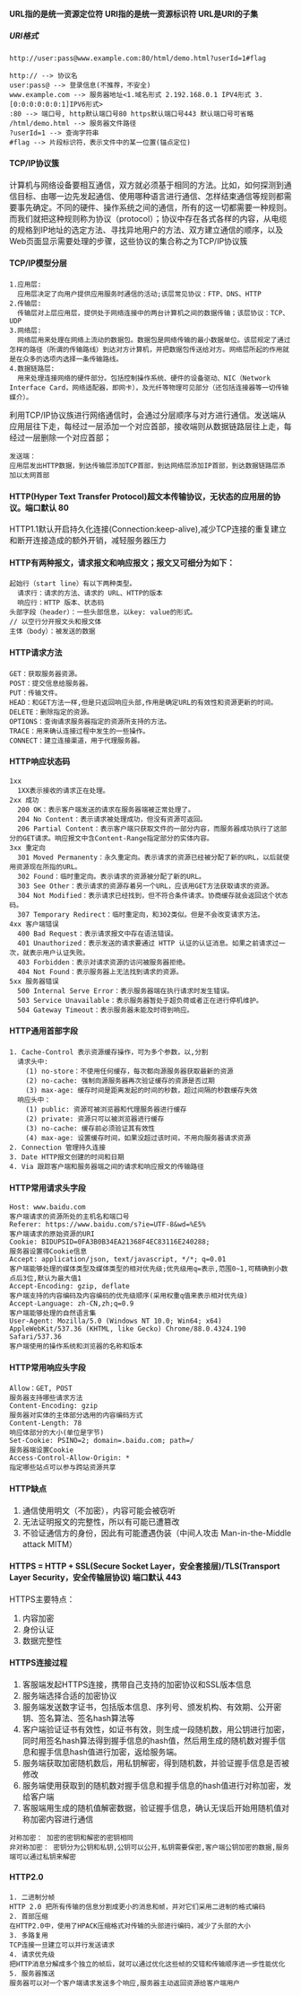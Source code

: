 #### URL指的是统一资源定位符 URI指的是统一资源标识符 URL是URI的子集
##### URI格式
```
http://user:pass@www.example.com:80/html/demo.html?userId=1#flag

http:// --> 协议名
user:pass@ --> 登录信息(不推荐，不安全)
www.example.com --> 服务器地址<1.域名形式 2.192.168.0.1 IPV4形式 3.[0:0:0:0:0:0:1]IPV6形式>
:80 --> 端口号, http默认端口号80 https默认端口号443 默认端口号可省略
/html/demo.html --> 服务器文件路径
?userId=1 --> 查询字符串
#flag --> 片段标识符，表示文件中的某一位置(锚点定位)
```

#### TCP/IP协议簇
计算机与网络设备要相互通信，双方就必须基于相同的方法。比如，如何探测到通信目标、由哪一边先发起通信、使用哪种语言进行通信、怎样结束通信等规则都需要事先确定。不同的硬件、操作系统之间的通信，所有的这一切都需要一种规则。而我们就把这种规则称为协议（protocol）；协议中存在各式各样的内容，从电缆的规格到IP地址的选定方法、寻找异地用户的方法、双方建立通信的顺序，以及Web页面显示需要处理的步骤，这些协议的集合称之为TCP/IP协议簇

#### TCP/IP模型分层
```
1.应用层:
  应用层决定了向用户提供应用服务时通信的活动;该层常见协议：FTP、DNS、HTTP
2.传输层:
  传输层对上层应用层，提供处于网络连接中的两台计算机之间的数据传输；该层协议：TCP、UDP
3.网络层:
  网络层用来处理在网络上流动的数据包。数据包是网络传输的最小数据单位。该层规定了通过怎样的路径（所谓的传输路线）到达对方计算机，并把数据包传送给对方。网络层所起的作用就是在众多的选项内选择一条传输路线。
4.数据链路层:
  用来处理连接网络的硬件部分。包括控制操作系统、硬件的设备驱动、NIC（Network Interface Card，网络适配器，即网卡），及光纤等物理可见部分（还包括连接器等一切传输媒介）。
```
利用TCP/IP协议族进行网络通信时，会通过分层顺序与对方进行通信。发送端从应用层往下走，每经过一层添加一个对应首部，接收端则从数据链路层往上走，每经过一层删除一个对应首部；
```
发送端：
应用层发出HTTP数据，到达传输层添加TCP首部，到达网络层添加IP首部，到达数据链路层添加以太网首部
```

#### 
#### HTTP(Hyper Text Transfer Protocol)超文本传输协议，无状态的应用层的协议。端口默认 80
HTTP1.1默认开启持久化连接(Connection:keep-alive),减少TCP连接的重复建立和断开连接造成的额外开销，减轻服务器压力

#### HTTP有两种报文，请求报文和响应报文；报文又可细分为如下：
```
起始行（start line）有以下两种类型。
  请求行：请求的方法、请求的 URL、HTTP的版本
  响应行：HTTP 版本、状态码
头部字段（header）：一些头部信息，以key: value的形式。
// 以空行分开报文头和报文体
主体（body）：被发送的数据
```
#### HTTP请求方法
```
GET：获取服务器资源。
POST：提交信息给服务器。
PUT：传输文件。
HEAD：和GET方法一样,但是只返回响应头部,作用是确定URL的有效性和资源更新的时间。
DELETE：删除指定的资源。
OPTIONS：查询请求服务器指定的资源所支持的方法。
TRACE：用来确认连接过程中发生的一些操作。
CONNECT：建立连接渠道，用于代理服务器。
```
#### HTTP响应状态码
```
1xx
  1XX表示接收的请求正在处理。
2xx 成功
  200 OK：表示客户端发送的请求在服务器端被正常处理了。
  204 No Content：表示请求被处理成功，但没有资源可返回。
  206 Partial Content：表示客户端只获取文件的一部分内容，而服务器成功执行了这部分的GET请求。响应报文中含Content-Range指定部分的实体内容。
3xx 重定向
  301 Moved Permanenty：永久重定向。表示请求的资源已经被分配了新的URL，以后就使用资源现在所指的URL。
  302 Found：临时重定向。表示请求的资源被分配了新的URL。
  303 See Other：表示请求的资源存着另一个URL，应该用GET方法获取请求的资源。
  304 Not Modified：表示请求已经找到，但不符合条件请求。协商缓存就会返回这个状态码。
  307 Temporary Redirect：临时重定向，和302类似。但是不会改变请求方法。
4xx 客户端错误
  400 Bad Request：表示请求报文中存在语法错误。
  401 Unauthorized：表示发送的请求要通过 HTTP 认证的认证消息。如果之前请求过一次，就表示用户认证失败。
  403 Forbidden：表示对请求资源的访问被服务器拒绝。
  404 Not Found：表示服务器上无法找到请求的资源。
5xx 服务器错误
  500 Internal Serve Error：表示服务器端在执行请求时发生错误。
  503 Service Unavailable：表示服务器暂处于超负荷或者正在进行停机维护。
  504 Gateway Timeout：表示服务器未能及时得到响应。
```

#### HTTP通用首部字段
```
1. Cache-Control 表示资源缓存操作，可为多个参数，以,分割
  请求头中:
    (1) no-store：不使用任何缓存，每次都向源服务器获取最新的资源
    (2) no-cache: 强制向源服务器再次验证缓存的资源是否过期
    (3) max-age: 缓存时间是距离发起的时间的秒数，超过间隔的秒数缓存失效
  响应头中：
    (1) public: 资源可被浏览器和代理服务器进行缓存
    (2) private: 资源只可以被浏览器进行缓存
    (3) no-cache: 缓存前必须验证其有效性
    (4) max-age: 设置缓存时间，如果没超过该时间，不用向服务器请求资源
2. Connection 管理持久连接
3. Date HTTP报文创建的时间和日期
4. Via 跟踪客户端和服务器端之间的请求和响应报文的传输路径
```

#### HTTP常用请求头字段
```
Host: www.baidu.com
客户端请求的资源所处的主机名和端口号
Referer: https://www.baidu.com/s?ie=UTF-8&wd=%E5%
客户端请求的原始资源的URI
Cookie: BIDUPSID=0FA3B0B34EA21368F4EC83116E240288;
服务器设置得Cookie信息
Accept: application/json, text/javascript, */*; q=0.01
客户端能够处理的媒体类型及媒体类型的相对优先级;优先级用q=表示,范围0~1,可精确到小数点后3位,默认为最大值1
Accept-Encoding: gzip, deflate
客户端支持的内容编码及内容编码的优先级顺序(采用权重q值来表示相对优先级)
Accept-Language: zh-CN,zh;q=0.9
客户端能够处理的自然语言集
User-Agent: Mozilla/5.0 (Windows NT 10.0; Win64; x64) AppleWebKit/537.36 (KHTML, like Gecko) Chrome/88.0.4324.190 Safari/537.36
客户端使用的操作系统和浏览器的名称和版本

```
#### HTTP常用响应头字段
```
Allow：GET, POST
服务器支持哪些请求方法
Content-Encoding: gzip
服务器对实体的主体部分选用的内容编码方式
Content-Length: 78
响应体部分的大小(单位是字节)
Set-Cookie: PSINO=2; domain=.baidu.com; path=/
服务器端设置Cookie
Access-Control-Allow-Origin: * 
指定哪些站点可以参与跨站资源共享
```


#### HTTP缺点
1. 通信使用明文（不加密），内容可能会被窃听
2. 无法证明报文的完整性，所以有可能已遭篡改
3. 不验证通信方的身份，因此有可能遭遇伪装（中间人攻击 Man-in-the-Middle attack MITM）

#### HTTPS = HTTP + SSL(Secure Socket Layer，安全套接层)/TLS(Transport Layer Security，安全传输层协议) 端口默认 443
HTTPS主要特点：
1. 内容加密
2. 身份认证
3. 数据完整性

#### HTTPS连接过程
1. 客服端发起HTTPS连接，携带自己支持的加密协议和SSL版本信息
2. 服务端选择合适的加密协议
3. 服务端发送数字证书，包括版本信息、序列号、颁发机构、有效期、公开密钥、签名算法、签名hash算法等
4. 客户端验证证书有效性，如证书有效，则生成一段随机数，用公钥进行加密，同时用签名hash算法得到握手信息的hash值，然后用生成的随机数对握手信息和握手信息hash值进行加密，返给服务端。
5. 服务端获取加密随机数后，用私钥解密，得到随机数，并验证握手信息是否被修改
6. 服务端使用获取到的随机数对握手信息和握手信息的hash值进行对称加密，发给客户端
7. 客服端用生成的随机值解密数据，验证握手信息，确认无误后开始用随机值对称加密内容进行通信
```
对称加密： 加密的密钥和解密的密钥相同
非对称加密： 密钥分为公钥和私钥,公钥可以公开,私钥需要保密,客户端公钥加密的数据,服务端可以通过私钥来解密
```

#### HTTP2.0
```
1. 二进制分帧
HTTP 2.0 把所有传输的信息分割成更小的消息和帧，并对它们采用二进制的格式编码
2. 首部压缩
在HTTP2.0中，使用了HPACK压缩格式对传输的头部进行编码，减少了头部的大小
3. 多路复用
TCP连接一旦建立可以并行发送请求
4. 请求优先级
把HTTP消息分解成多个独立的帧后，就可以通过优化这些帧的交错和传输顺序进一步性能优化
5. 服务器推送
服务器可以对一个客户端请求发送多个响应,服务器主动返回资源给客户端用户
```
